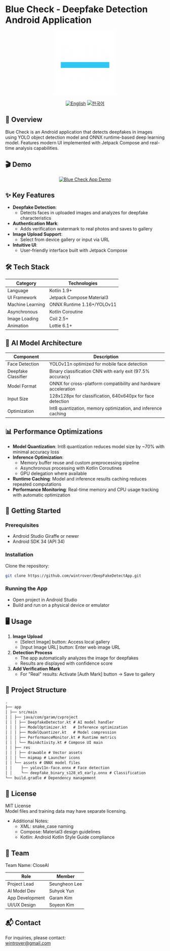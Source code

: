# Blue Check - Deepfake Detection Android Application

<div align="center">
  <img src="app/src/main/res/drawable/logo2.png" alt="Project Logo" style="width:200px; height:auto;"/>
  <br>
  
  [![English](https://img.shields.io/badge/language-English-blue.svg)](README.md) [![한국어](https://img.shields.io/badge/language-한국어-red.svg)](README.kr.md)
</div>

## 📖 Overview
Blue Check is an Android application that detects deepfakes in images using YOLO object detection model and ONNX runtime-based deep learning model. Features modern UI implemented with Jetpack Compose and real-time analysis capabilities.

## 🎬 Demo
<div align="center">
  <a href="https://youtu.be/O3X-rWDxpi8">
    <img src="https://img.youtube.com/vi/O3X-rWDxpi8/0.jpg" alt="Blue Check App Demo" style="width:300px; height:auto;"/>
  </a>
</div>

## ✨ Key Features
- **Deepfake Detection**:
  - Detects faces in uploaded images and analyzes for deepfake characteristics
- **Authentication Mark**:
  - Adds verification watermark to real photos and saves to gallery
- **Image Upload Support**:
  - Select from device gallery or input via URL
- **Intuitive UI**:
  - User-friendly interface built with Jetpack Compose

## 🛠 Tech Stack
| Category | Technologies |
|----------|--------------|
| Language | Kotlin 1.9+ |
| UI Framework | Jetpack Compose Material3 |
| Machine Learning | ONNX Runtime 1.16+/YOLOv11 |
| Asynchronous | Kotlin Coroutine |
| Image Loading | Coil 2.5+ |
| Animation | Lottie 6.1+ |

## 🧠 AI Model Architecture
| Component | Description |
|-----------|-------------|
| Face Detection | YOLOv11n optimized for mobile face detection |
| Deepfake Classifier | Binary classification CNN with early exit (97.5% accuracy) |
| Model Format | ONNX for cross-platform compatibility and hardware acceleration |
| Input Size | 128x128px for classification, 640x640px for face detection |
| Optimization | Int8 quantization, memory optimization, and inference caching |

## 📊 Performance Optimizations
- **Model Quantization**: Int8 quantization reduces model size by ~70% with minimal accuracy loss
- **Inference Optimization**: 
  - Memory buffer reuse and custom preprocessing pipeline
  - Asynchronous processing with Kotlin Coroutines
  - GPU delegation where available
- **Runtime Caching**: Model and inference results caching reduces repeated computations
- **Performance Monitoring**: Real-time memory and CPU usage tracking with automatic optimization

## 🚀 Getting Started
### Prerequisites
- Android Studio Giraffe or newer
- Android SDK 34 (API 34)

### Installation
Clone the repository:
```bash
git clone https://github.com/wintrover/DeepFakeDetectApp.git
```

### Running the App
- Open project in Android Studio
- Build and run on a physical device or emulator

## 🖥 Usage
1. **Image Upload**
   - [Select Image] button: Access local gallery
   - [Input Image URL] button: Enter web image URL
2. **Detection Process**
   - The app automatically analyzes the image for deepfakes
   - Results are displayed with confidence score
3. **Add Verification Mark**
   - For "Real" results: Activate [Auth Mark] button → Save to gallery

## 📁 Project Structure
```
.
├── app
│ ├── src/main
│ │ ├── java/com/garam/cvproject
│ │ │ ├── DeepfakeDetector.kt # AI model handler
│ │ │ ├── ModelOptimizer.kt   # Inference optimization
│ │ │ ├── ModelQuantizer.kt   # Model compression
│ │ │ ├── PerformanceMonitor.kt # Runtime metrics
│ │ │ └── MainActivity.kt # Compose UI main
│ │ ├── res
│ │ │ ├── drawable # Vector assets
│ │ │ └── mipmap # Launcher icons
│ │ └── assets # ONNX model files
│ │    ├── yolov11n-face.onnx # Face detection
│ │    └── deepfake_binary_s128_e5_early.onnx # Classification
└── build.gradle # Dependency management
```

## 📄 License
MIT License  
Model files and training data may have separate licensing.
- Additional Notes:
  - XML: snake_case naming
  - Compose: Material3 design guidelines
  - Kotlin: Android Kotlin Style Guide compliance

## 🤝 Team
Team Name: CloseAI

| Role | Member |
|------|--------|
| Project Lead | Seungheon Lee |
| AI Model Dev | Suhyok Yun |
| App Development | Garam Kim |
| UI/UX Design | Soyeon Kim |

## 📬 Contact
For inquiries, please contact:  
wintrover@gmail.com  